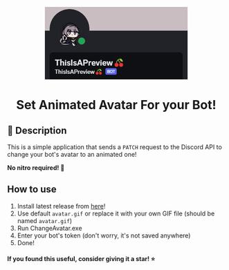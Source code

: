 <p align="center">
<img src="./preview.gif" alt="Preview">
</p>
<h1 align="center">Set Animated Avatar For your Bot!</h1>

## 📝 Description

This is a simple application that sends a `PATCH` request to the Discord API to change your bot's avatar to an animated one!

**No nitro required! 🎉**

## How to use

1. Install latest release from [here](https://github.com/richardscull/Animated-Avatar-For-Bot/releases)!
2. Use default `avatar.gif` or replace it with your own GIF file (should be named `avatar.gif`)
3. Run ChangeAvatar.exe
4. Enter your bot's token (don't worry, it's not saved anywhere)
5. Done!

#### If you found this useful, consider giving it a star! ⭐

